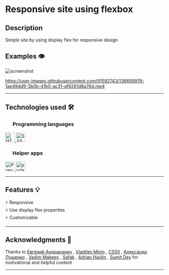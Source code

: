 # Responsive site using flexbox

## Description

Simple site by using display flex for responsive design

## Examples 👁️

![screenshot](https://user-images.githubusercontent.com/91592743/136659980-9ae47893-fcaa-4b64-a6a2-672bc9bd3bea.png)

https://user-images.githubusercontent.com/91592743/136659976-1ae49dd9-3b0b-41b0-ac31-af9261d8a76d.mp4

---

## Technologies used 🛠️

<h3 align="left"> &nbsp  &nbsp  &nbsp Programming languages</h3>

<a href="https://www.w3.org/html/" target="_blank"> <img src="https://img.shields.io/badge/HTML5-E34F26?style=for-the-badge&logo=html5&logoColor=white" alt="HTML5" height="30"/> </a>
<a href="https://sass-lang.com" target="_blank"> <img src="https://img.shields.io/badge/Sass-CC6699?style=for-the-badge&logo=sass&logoColor=white" alt="SASS" height="30"/> </a>

<h3 align="left"> &nbsp  &nbsp  &nbsp Helper apps</h3>
<a href="https://prepros.io/" target="_blank"> <img src="https://macx.ws/uploads/posts/2014-10/1412317826_prepros.png" alt="Prepros" height="30"/> </a>
<a href="psdetch.com" target="_blank"> <img src="https://html-plus.in.ua/wp-content/uploads/2019/08/studio-psdetch.png" alt="psdetch.com" height="30"/> </a>

---

## Features 💡

⚡️ Responsive\
⚡️ Use display flex properties\
⚡️ Customizable

---

## Acknowledgments 🎁

Thanks to
[Евгений Андриканич](https://fls.guru/) ,
[Vladilen Minin](https://www.youtube.com/c/VladilenMinin) ,
[CS50](https://cs50.harvard.edu/college/2021/fall/) ,
[Александр Лущенко](https://itgid.info/) ,
[Vadim Makeev](https://www.youtube.com/channel/UCaTfYudJUVA8cV_But8KZVQ) ,
[Safak](https://github.com/safak) ,
[Adrian Hajdin](https://www.completepathtojavascriptmastery.com/) ,
[Sumit Dey](https://www.youtube.com/c/BackbenchCoder)
for motivational and helpful content

---
